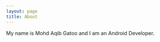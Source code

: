 ```yaml
---
layout: page
title: About
---
```


<p class="message">
My name is Mohd Aqib Gatoo and I am an Android Developer.
</p>
